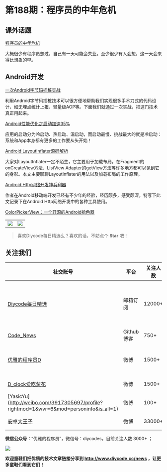 # 第188期：程序员的中年危机

## 课外话题

[程序员的中年危机](https://www.diycode.cc/news/2108)

大概很少有程序员想过，自己有一天可能会失业。至少很少有人会想，这一天会来得比想象的早。


## Android开发

[一次Android字节码插桩实战](https://www.diycode.cc/news/2105)

利用Android字节码插桩技术可以很方便地帮助我们实现很多手术刀式的代码设计，如无埋点统计上报、轻量级AOP等。下面我们就通过一次实战，把这门技术真正用起来。

[Android性能优化之启动加速35%](https://www.diycode.cc/news/2109)

应用的启动分为冷启动、热启动、温启动，而启动最慢、挑战最大的就是冷启动：系统和App本身都有更多的工作要从头开始！

[Android LayoutInflater源码解析](https://www.diycode.cc/news/2107)

大家对LayoutInflater一定不陌生，它主要用于加载布局，在Fragment的onCreateView方法、ListView Adapter的getView方法等许多地方都可以见到它的身影。本文主要聊聊LayoutInflater的用法以及加载布局的工作原理。

[Android Http网络开发神兵利器](https://www.diycode.cc/news/2106)

作者在Android移动端开发已经有不少年的经验，经历颇多，感受颇深，特写下此文记录下在Android Http网络开发中的各种工具使用。

[ColorPickerView：一个开源的Android拾色器](https://github.com/skydoves/ColorPickerView)

| | |
|---|---|
|![](https://cloud.githubusercontent.com/assets/24237865/23684747/011279de-03e4-11e7-8cb3-3d5271efedc6.jpg) | ![](https://cloud.githubusercontent.com/assets/24237865/23684824/42e77472-03e4-11e7-9f5e-a58b7708dfd8.jpg)|


> 喜欢Diycode每日精选么？喜欢的话，不妨点个 **Star** 吧！

## 关注我们

| 社交账号  |  平台  | 关注人数 | 说明 |
| -------- | -------- | -------- | -------- |
| [Diycode每日精选](http://list.qq.com/cgi-bin/qf_invite?id=d469993d2c888e971c0fbb2309c4d84256968386b126b967)|   邮箱订阅  | 12000+ | 每日分享一次Android、iOS、Swfit技术干货  |
| [Code_News](https://github.com/DiyCodes/code_news) |    Github博客  |750+ | 每日邮件推送列表  |
| [优雅的程序员D](http://weibo.com/u/5891258264) |   微博  | 1500+ | 官方微博，每日分享开源信息  |
| [D_clock爱吃葱花](http://weibo.com/u/2480694892)  |   微博  | 1500+ | 日报发起人  |
|[YasicYu](http://weibo.com/3917305697/profile? rightmod=1&wvr=6&mod=personinfo&is_all=1)  |   微博  | 100+ | 日报发起人  |
|[安卓大王子](http://weibo.com/apkbus/)   |   微博  | 33000+ | 日报发起人  |

**微信公众号：**“优雅的程序员”，微信号：diycodes，目前关注人数 3000+ ；

![](http://upload-images.jianshu.io/upload_images/1846413-b42abfa70f909099.jpg?imageMogr2/auto-orient/strip%7CimageView2/2/w/1240)

**欢迎童鞋们把优质的技术文章链接分享到 http://www.diycode.cc/news ，让更多童鞋们看到它们！**

